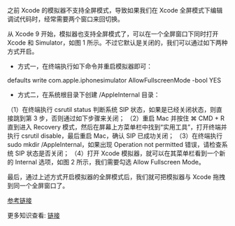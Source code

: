 之前 Xcode 的模拟器不支持全屏模式，导致如果我们在 Xcode 全屏模式下编辑调试代码时，经常需要两个窗口来回切换。

从 Xcode 9 开始，模拟器也支持全屏模式了，可以在一个全屏窗口下同时打开 Xcode 和 Simulator，如图 1 所示。不过它默认是关闭的，我们可以通过如下两种方式开启。

* 方式一，在终端执行如下命令并重启模拟器即可：

defaults write com.apple.iphonesimulator AllowFullscreenMode -bool YES

* 方式二，在系统根目录下创建 /AppleInternal 目录：

（1）在终端执行 csrutil status 判断系统 SIP 状态，如果是已经关闭状态，则直接跳到第 3 步，否则通过如下步骤来关闭；
（2）重启 Mac 并按住 ⌘ CMD + R 直到进入 Recovery 模式，然后在屏幕上方菜单栏中找到“实用工具”，打开终端并执行 csrutil disable，最后重启 Mac，确认 SIP 已成功关闭；
（3）在终端执行 sudo mkdir /AppleInternal，如果出现 Operation not permitted 错误，请检查系统 SIP 状态是否关闭；
（4）打开 Xcode 模拟器，就可以在其菜单栏看到一个新的 Internal 选项，如图 2 所示，我们需要勾选 Allow Fullscreen Mode。

最后，通过上述方式开启模拟器的全屏模式后，我们就可把模拟器与 Xcode 拖拽到同一个全屏窗口了。

[参考链接](https://dev.to/zdnk/-fullscreen-xcode-and-simulator-42ng)

更多知识查看: [链接](https://github.com/awesome-tips/iOS-Tips)